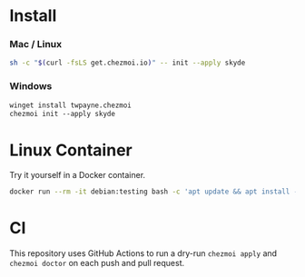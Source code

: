 # Install

### Mac / Linux

```sh
sh -c "$(curl -fsLS get.chezmoi.io)" -- init --apply skyde
```

### Windows


```ps
winget install twpayne.chezmoi
chezmoi init --apply skyde
```

# Linux Container

Try it yourself in a Docker container.

```sh
docker run --rm -it debian:testing bash -c 'apt update && apt install -y curl git && curl -fsSL get.chezmoi.io | bash -s -- init --apply skyde && exec bash'

```

# CI

This repository uses GitHub Actions to run a dry-run `chezmoi apply` and `chezmoi doctor` on each push and pull request.
